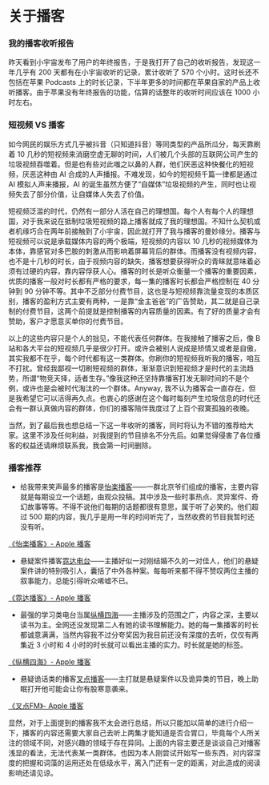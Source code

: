 # 关于播客


### 我的播客收听报告

昨天看到小宇宙发布了用户的年终报告，于是我打开了自己的收听报告，发现这一年几乎有 200 天都有在小宇宙收听的记录，累计收听了 570 个小时。这时长还不包括在苹果 Podcasts 上的时长记录，下半年更多的时间都在苹果自家的产品上收听播客。由于苹果没有年终报告的功能，估算的话整年的收听时间应该在 1000 小时左右。

### 短视频 VS 播客

如今网民的娱乐方式几乎被抖音（只知道抖音）等同类型的产品所瓜分，每天靠刷着 10 几秒的短视频来消磨空虚无聊的时间，人们被几个头部的互联网公司产生的垃圾视频吞噬着。但是也有些对此嗤之以鼻的人群，他们厌恶这种快餐化的短视频，厌恶这种由 AI 合成的人声播报。不难发现，如今的短视频千篇一律都是通过 AI 模拟人声来播报，AI 的诞生虽然方便了“自媒体”垃圾视频的产生，同时也让视频失去了部分价值，让自媒体人失去了价值。

短视频泛滥的时代，仍然有一部分人活在自己的理想国。每个人有每个人的理想国，对于我来说在抵制垃圾短视频的路上播客就成了我的理想国。不知什么契机或者机缘巧合在两年前接触到了小宇宙，因此就打开了我与播客的曼妙缘分。播客与短视频可以说是承载媒体内容的两个极端，短视频的内容以 10 几秒的视频媒体为本体，靠感官对多巴胺的刺激从而影响着屏幕背后的群体。而播客没有视频内容，也不是十几秒的时长，由于视频内容的缺失，播客想要获得听众的青睐就意味着必须有过硬的内容，靠内容俘获人心。播客的时长是听众衡量一个播客的重要因素，优质的播客一般对时长都有严格的要求，每一集的播客时长都会严格控制在 40 分钟到 90 分钟不等。其中不乏部分付费节目，这也是与短视频靠流量变现的本质区别，播客的盈利方式主要有两种，一是靠“金主爸爸”的广告赞助，其二就是自己录制的付费节目，这两个前提就是控制播客的内容质量的因素。有了好的质量才会有赞助，客户才愿意买单你的付费节目。

以上的这些内容只是个人的拙见，不能代表任何群体。在我接触了播客之后，像 B 站和各大平台的短视频几乎是很少打开。或许会被别人说成是矫情又或者是自傲，其实我都不在乎，每个时代都有这一类群体。你刷你的短视频我听我的播客，咱互不打扰。曾经我鄙视一切刷短视频的群体，渐渐意识到短视频才是时代的主流趋势，所谓“物竞天择，适者生存。”像我这种还坚持靠播客打发无聊时间的不是个例，或许也是会被时代淘汰的一个群体。Anyway, 我不认为播客会一直存在，但是我希望它可以活得再久点。也衷心的感谢在这个每时每刻产生垃圾信息的时代还会有一群认真做内容的群体，你们的播客陪伴我度过了上百个寂寞孤独的夜晚。

当然，到了最后我也想总结一下这一年收听的播客，同时将认为不错的推荐给大家。这里不涉及任何利益，对我提到的节目排名不分先后。如果觉得侵害了各位播客的权益还请麻烦联系我，我会第一时间删除。

### 播客推荐

- 给我带来笑声最多的播客是[怡楽播客](https://podcasts.apple.com/cn/podcast/%E6%80%A1%E6%A5%BD%E6%92%AD%E5%AE%A2/id1523249117)——一群北京爷们组成的播客，主要内容就是每期设立一个话题，由观众投稿。其中涉及一些时事热点、灵异案件、奇幻故事等等。不得不说他们每期的话题都很有意思，属于听了必笑的。他们超过 500 期的内容，我几乎是用一年的时间听完了，当然收费的节目我暂时还没有听。

[‎《怡楽播客》- Apple 播客](https://podcasts.apple.com/cn/podcast/%E6%80%A1%E6%A5%BD%E6%92%AD%E5%AE%A2/id1523249117)

- 悬疑案件播客[霓达电台](https://podcasts.apple.com/cn/podcast/%E9%9C%93%E8%BE%BE%E6%92%AD%E5%AE%A2/id1668626930)——主播好似一对刚结婚不久的一对佳人，他们的悬疑案件讲的特别吸引人，囊括了中外各种案。每每听来都不得不赞叹两位主播的叙事能力，总能引得听众唏嘘不已。

[‎《霓达播客》- Apple 播客](https://podcasts.apple.com/cn/podcast/%E9%9C%93%E8%BE%BE%E6%92%AD%E5%AE%A2/id1668626930)

- 最强的学习类电台当属[纵横四海](https://podcasts.apple.com/cn/podcast/%E7%BA%B5%E6%A8%AA%E5%9B%9B%E6%B5%B7/id1671490972)——主播涉及的范围之广，内容之深，主要以读书为主。全网还没发现第二人有她的读书理解能力。她的每一集播客的时长都诚意满满，当然内容我不过分夸奖因为我目前还没有深度的去听，仅仅有两集近 3 小时和 4 小时的时长就可以看出主播的实力。时长就是她的标签。

[‎《纵横四海》- Apple 播客](https://podcasts.apple.com/cn/podcast/%E7%BA%B5%E6%A8%AA%E5%9B%9B%E6%B5%B7/id1671490972)

- 悬疑诡话类的播客[叉点播客](https://podcasts.apple.com/cn/podcast/%E5%8F%89%E7%82%B9fm/id1622987484)——主打就是悬疑案件以及诡异类的节目，晚上助眠打开他可能会让你有股寒意袭来。

[‎《叉点FM》- Apple 播客](https://podcasts.apple.com/cn/podcast/%E5%8F%89%E7%82%B9fm/id1622987484)

显然，对于上面提到的播客我不太会进行总结，所以只能加以简单的进行介绍一下，播客的内容还需要大家自己去听上两集才能知道是否合胃口，毕竟每个人所关注的领域不同，对感兴趣的领域于存在异同。上面的内容主要还是谈谈自己对播客浅显的看法，无法代表某一类群体。也因为本人刚尝试开始写一些东西，对内容深度的把握和词藻的运用还处在低级水平，离入门还有一定的距离，对此造成的阅读影响还请见谅。
